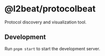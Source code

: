 # @l2beat/protocolbeat

Protocol discovery and visualization tool.

## Development

Run `pnpm start` to start the development server.
